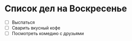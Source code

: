 # Список дел на Воскресенье

 - [ ] Выспаться
 - [ ] Сварить вкусный кофе
 - [ ] Посмотреть комедию с друзьями
